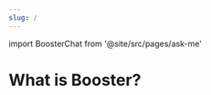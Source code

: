 ```yaml
---
slug: /
---
```


import BoosterChat from '@site/src/pages/ask-me'

# What is Booster?

<BoosterChat embedded={true} />